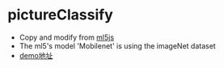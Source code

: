 # pictureClassify
* Copy and modify from [ml5js](https://ml5js.org/)
* The ml5's model 'Mobilenet' is using the imageNet dataset
* [demo地址](https://mxzf0213.github.io/pictureClassify/)
